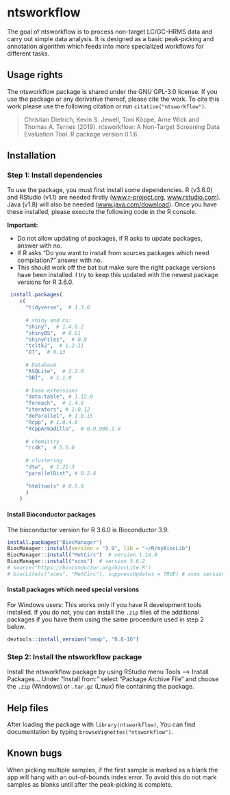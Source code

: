 
<!-- README.md is generated from README.Rmd. Please edit that file -->

# ntsworkflow

The goal of ntsworkflow is to process non-target LC/GC-HRMS data and
carry out simple data analysis. It is designed as a basic peak-picking
and annotation algorithm which feeds into more specialized workflows for
different tasks.

## Usage rights

The ntsworkflow package is shared under the GNU GPL-3.0 license. If you
use the package or any derivative thereof, please cite the work. To cite
this work please use the following citation or run
`citation("ntsworkflow")`.

> Christian Dietrich, Kevin S. Jewell, Toni Köppe, Arne Wick and Thomas
> A. Ternes (2019). ntsworkflow: A Non-Target Screening Data Evaluation
> Tool. R package version 0.1.6.

## Installation

### Step 1: Install dependencies

To use the package, you must first install some dependencies. R (v3.6.0)
and RStudio (v1.1) are needed firstly (www.r-project.org,
www.rstudio.com). Java (v1.8) will also be needed
(www.java.com/download). Once you have these installed, please execute
the following code in the R console.

**Important:**

  - Do not allow updating of packages, if R asks to update packages,
    answer with no.
  - If R asks “Do you want to install from sources packages which need
    compilation?” answer with no.
  - This should work off the bat but make sure the right package
    versions have been installed. I try to keep this updated with the
    newest package versions for R 3.6.0.

<!-- end list -->

``` r
 install.packages(
    c(
      "tidyverse",  # 1.3.0
      
      # shiny and co:
      "shiny",  # 1.4.0.2
      "shinyBS",  # 0.61
      "shinyFiles",  # 0.8
      "tcltk2",  # 1.2-11
      "DT",  # 0.13
      
      # Database
      "RSQLite",  # 2.2.0
      "DBI",  # 1.1.0
      
      # base extensions
      "data.table", # 1.12.8
      "foreach",  # 1.4.8
      "iterators", # 1.0.12
      "doParallel", # 1.0.15
      "Rcpp", # 1.0.4.6
      "RcppArmadillo",  # 0.9.900.1.0
      
      # chemistry
      "rcdk",  # 3.5.0
     
      # clustering
      "dtw",  # 1.21-3
      "parallelDist", # 0.2.4
      
      "htmltools" # 0.5.0
      )
    )
```

#### Install Bioconductor packages

The bioconductor version for R 3.6.0 is Bioconductor 3.9.

``` r
install.packages("BiocManager")
BiocManager::install(version = "3.9", lib = "~/R/myBiocLib")
BiocManager::install("MetCirc")  # version 1.14.0
BiocManager::install("xcms")  # version 3.6.2
# source("https://bioconductor.org/biocLite.R")
# biocLite(c("xcms", "MetCirc"), suppressUpdates = TRUE) # xcms version 3.2.0, MetCirc version 1.10.0
```

#### Install packages which need special versions

For Windows users: This works only if you have R development tools
installed. If you do not, you can install the `.zip` files of the
additional packages if you have them using the same proceedure used in
step 2 below.

``` r
devtools::install_version("amap", "0.8-16")
```

### Step 2: Install the ntsworkflow package

Install the ntsworkflow package by using RStudio menu Tools –\> Install
Packages… Under “Install from:” select “Package Archive File” and choose
the `.zip` (Windows) or `.tar.gz` (Linux) file containing the package.

## Help files

After loading the package with `library(ntsworkflow)`, You can find
documentation by typing `browseVignettes("ntsworkflow")`.

## Known bugs

When picking multiple samples, if the first sample is marked as a blank
the app will hang with an out-of-bounds index error. To avoid this do
not mark samples as blanks until after the peak-picking is complete.
